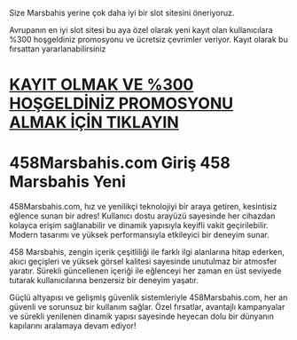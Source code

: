 Size Marsbahis yerine çok daha iyi bir slot sitesini öneriyoruz.

Avrupanın en iyi slot sitesi bu aya özel olarak yeni kayıt olan kullanıcılara %300 hoşgeldiniz promosyonu ve ücretsiz çevrimler veriyor. Kayıt olarak bu fırsattan yararlanabilirsiniz
# [**KAYIT OLMAK VE %300 HOŞGELDİNİZ PROMOSYONU ALMAK İÇİN TIKLAYIN**](http://rvb.lat/Wc6)

# 458Marsbahis.com Giriş 458 Marsbahis Yeni

458Marsbahis.com, hız ve yenilikçi teknolojiyi bir araya getiren, kesintisiz eğlence sunan bir adres! Kullanıcı dostu arayüzü sayesinde her cihazdan kolayca erişim sağlanabilir ve dinamik yapısıyla keyifli vakit geçirilebilir. Modern tasarımı ve yüksek performansıyla etkileyici bir deneyim sunar.

458 Marsbahis, zengin içerik çeşitliliği ile farklı ilgi alanlarına hitap ederken, akıcı geçişleri ve yüksek görsel kalitesi sayesinde unutulmaz bir atmosfer yaratır. Sürekli güncellenen içeriği ile eğlenceyi her zaman en üst seviyede tutarak kullanıcılarına benzersiz bir deneyim yaşatır.

Güçlü altyapısı ve gelişmiş güvenlik sistemleriyle 458Marsbahis.com, her an güvenli ve sorunsuz bir kullanım sağlar. Özel fırsatlar, avantajlı kampanyalar ve sürekli yenilenen dinamik yapısı sayesinde heyecan dolu bir dünyanın kapılarını aralamaya devam ediyor!
